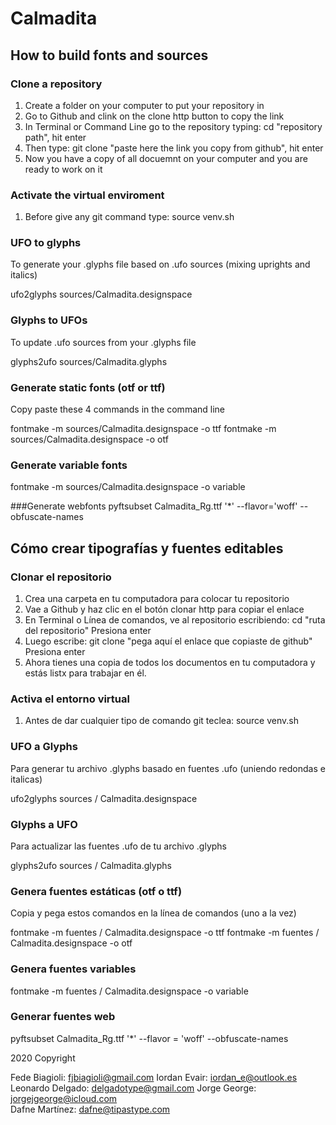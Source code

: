 # Calmadita

## How to build fonts and sources

### Clone a repository
1. Create a folder on your computer to put your repository in
2. Go to Github and clink on the clone http button to copy the link
3. In Terminal or Command Line go to the repository typing:
cd "repository path", hit enter
4. Then type: git clone "paste here the link you copy from github", hit enter
5. Now you have a copy of all docuemnt on your computer and you are ready to work on it

### Activate the virtual enviroment
1. Before give any git command type: source venv.sh

### UFO to glyphs
To generate your .glyphs file based on .ufo sources (mixing uprights and italics)

ufo2glyphs sources/Calmadita.designspace 

### Glyphs to UFOs
To update .ufo sources from your .glyphs file

glyphs2ufo sources/Calmadita.glyphs

### Generate static fonts (otf or ttf)
Copy paste these 4 commands in the command line

fontmake -m sources/Calmadita.designspace -o ttf 
fontmake -m sources/Calmadita.designspace -o otf


### Generate variable fonts
fontmake -m sources/Calmadita.designspace -o variable

###Generate webfonts
pyftsubset Calmadita_Rg.ttf '*' --flavor='woff' --obfuscate-names


## Cómo crear tipografías y fuentes editables

### Clonar el repositorio
1. Crea una carpeta en tu computadora para colocar tu repositorio
2. Vae a Github y haz clic en el botón clonar http para copiar el enlace
3. En Terminal o Línea de comandos, ve al repositorio escribiendo:
cd "ruta del repositorio" 
Presiona enter
4. Luego escribe: git clone "pega aquí el enlace que copiaste de github"
Presiona enter
5. Ahora tienes una copia de todos los documentos en tu computadora y estás listx para trabajar en él.

### Activa el entorno virtual
1. Antes de dar cualquier tipo de comando git teclea:
source venv.sh

### UFO a Glyphs
Para generar tu archivo .glyphs basado en fuentes .ufo (uniendo redondas e italicas)

ufo2glyphs sources / Calmadita.designspace


### Glyphs a UFO
Para actualizar las fuentes .ufo de tu archivo .glyphs

glyphs2ufo sources / Calmadita.glyphs


### Genera fuentes estáticas (otf o ttf)
Copia y pega estos comandos en la línea de comandos (uno a la vez)

fontmake -m fuentes / Calmadita.designspace -o ttf
fontmake -m fuentes / Calmadita.designspace -o otf


### Genera fuentes variables
fontmake -m fuentes / Calmadita.designspace -o variable

### Generar fuentes web
pyftsubset Calmadita_Rg.ttf '*' --flavor = 'woff' --obfuscate-names


2020 Copyright

Fede Biagioli:  fjbiagioli@gmail.com
Iordan Evair: iordan_e@outlook.es
Leonardo Delgado: delgadotype@gmail.com
Jorge George: jorgejgeorge@icloud.com 	
Dafne Martínez: dafne@tipastype.com